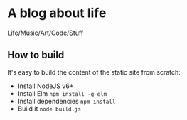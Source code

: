 # A blog about life
Life/Music/Art/Code/Stuff

## How to build
It's easy to build the content of the static site from scratch:

* Install NodeJS v6+
* Install Elm `npm install -g elm`
* Install dependencies `npm install`
* Build it `node build.js`
